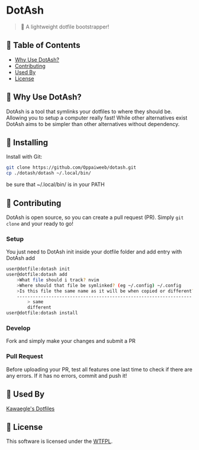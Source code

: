 # DotAsh

> :rocket: A lightweight dotfile bootstrapper!

## 🚩 Table of Contents

- [Why Use DotAsh?](#-why-use-DotAsh)
- [Contributing](#-contributing)
- [Used By](#-used-by)
- [License](#-license)


## 🤖 Why Use DotAsh?
DotAsh is a tool that symlinks your dotfiles to where they should be. Allowing you to setup a computer really fast! While other alternatives exist DotAsh aims to be simpler than other alternatives without dependency.

## :wrench: Installing
Install with Git: 
```sh
git clone https://github.com/Oppaiweeb/dotash.git
cp ./dotash/dotash ~/.local/bin/
```
be sure that ~/.local/bin/ is in your PATH
## 🔧 Contributing
DotAsh is open source, so you can create a pull request (PR). Simply `git clone` and your ready to go!
### Setup

You just need to DotAsh init inside your dotfile folder and add entry with DotAsh add
```sh
user@dotfile:dotash init
user@dotfile:dotash add
    >What file should i track? nvim
    >Where should that file be symlinked? (eg ~/.config) ~/.config
    >Is this file the same name as it will be when copied or different?
    ------------------------------------------------------------------
        > same
        different
user@dotfile:dotash install
```

### Develop

Fork and simply make your changes and submit a PR
### Pull Request

Before uploading your PR, test all features one last time to check if there are any errors. If it has no errors, commit and push it!

## 🚀 Used By

[Kawaegle's Dotfiles](https://github.com/kawaegle/dotfile)


## 📜 License

This software is licensed under the [WTFPL](http://www.wtfpl.net/about/).
